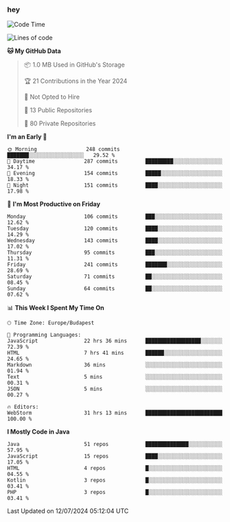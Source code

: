 ### hey

<!--START_SECTION:waka-->
![Code Time](http://img.shields.io/badge/Code%20Time-1%2C022%20hrs%201%20min-blue)

![Lines of code](https://img.shields.io/badge/From%20Hello%20World%20I%27ve%20Written-1.0%20million%20lines%20of%20code-blue)

**🐱 My GitHub Data** 

> 📦 1.0 MB Used in GitHub's Storage 
 > 
> 🏆 21 Contributions in the Year 2024
 > 
> 🚫 Not Opted to Hire
 > 
> 📜 13 Public Repositories 
 > 
> 🔑 80 Private Repositories 
 > 
**I'm an Early 🐤** 

```text
🌞 Morning                248 commits         ███████░░░░░░░░░░░░░░░░░░   29.52 % 
🌆 Daytime                287 commits         █████████░░░░░░░░░░░░░░░░   34.17 % 
🌃 Evening                154 commits         █████░░░░░░░░░░░░░░░░░░░░   18.33 % 
🌙 Night                  151 commits         ████░░░░░░░░░░░░░░░░░░░░░   17.98 % 
```
📅 **I'm Most Productive on Friday** 

```text
Monday                   106 commits         ███░░░░░░░░░░░░░░░░░░░░░░   12.62 % 
Tuesday                  120 commits         ████░░░░░░░░░░░░░░░░░░░░░   14.29 % 
Wednesday                143 commits         ████░░░░░░░░░░░░░░░░░░░░░   17.02 % 
Thursday                 95 commits          ███░░░░░░░░░░░░░░░░░░░░░░   11.31 % 
Friday                   241 commits         ███████░░░░░░░░░░░░░░░░░░   28.69 % 
Saturday                 71 commits          ██░░░░░░░░░░░░░░░░░░░░░░░   08.45 % 
Sunday                   64 commits          ██░░░░░░░░░░░░░░░░░░░░░░░   07.62 % 
```


📊 **This Week I Spent My Time On** 

```text
🕑︎ Time Zone: Europe/Budapest

💬 Programming Languages: 
JavaScript               22 hrs 36 mins      ██████████████████░░░░░░░   72.39 % 
HTML                     7 hrs 41 mins       ██████░░░░░░░░░░░░░░░░░░░   24.65 % 
Markdown                 36 mins             ░░░░░░░░░░░░░░░░░░░░░░░░░   01.94 % 
Text                     5 mins              ░░░░░░░░░░░░░░░░░░░░░░░░░   00.31 % 
JSON                     5 mins              ░░░░░░░░░░░░░░░░░░░░░░░░░   00.27 % 

🔥 Editors: 
WebStorm                 31 hrs 13 mins      █████████████████████████   100.00 % 
```

**I Mostly Code in Java** 

```text
Java                     51 repos            ██████████████░░░░░░░░░░░   57.95 % 
JavaScript               15 repos            ████░░░░░░░░░░░░░░░░░░░░░   17.05 % 
HTML                     4 repos             █░░░░░░░░░░░░░░░░░░░░░░░░   04.55 % 
Kotlin                   3 repos             █░░░░░░░░░░░░░░░░░░░░░░░░   03.41 % 
PHP                      3 repos             █░░░░░░░░░░░░░░░░░░░░░░░░   03.41 % 
```




 Last Updated on 12/07/2024 05:12:04 UTC
<!--END_SECTION:waka-->
